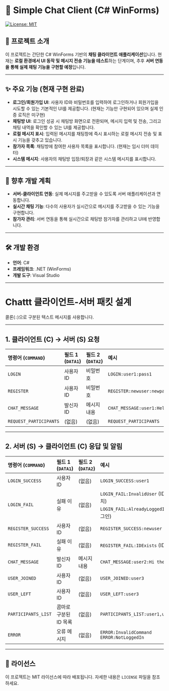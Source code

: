 # 💬 Simple Chat Client (C# WinForms)

[![License: MIT](https://img.shields.io/badge/License-MIT-yellow.svg)](https://opensource.org/licenses/MIT)

## 📝 프로젝트 소개

이 프로젝트는 간단한 C# WinForms 기반의 **채팅 클라이언트 애플리케이션**입니다. 현재는 **로컬 환경에서 UI 동작 및 메시지 전송 기능을 테스트**하는 단계이며, 추후 **서버 연동을 통해 실제 채팅 기능을 구현할 예정**입니다.

---

## ✨ 주요 기능 (현재 구현 완료)

* **로그인/회원가입 UI**: 사용자 ID와 비밀번호를 입력하여 로그인하거나 회원가입을 시도할 수 있는 기본적인 UI를 제공합니다. (현재는 기능만 구현되어 있으며 실제 인증 로직은 미구현)
* **채팅방 UI**: 로그인 성공 시 채팅방 화면으로 전환되며, 메시지 입력 및 전송, 그리고 채팅 내역을 확인할 수 있는 UI를 제공합니다.
* **로컬 메시지 표시**: 입력된 메시지를 채팅창에 즉시 표시하는 로컬 메시지 전송 및 표시 기능을 갖추고 있습니다.
* **참가자 목록**: 채팅방에 참여한 사용자 목록을 표시합니다. (현재는 임시 더미 데이터)
* **시스템 메시지**: 사용자의 채팅방 입장/퇴장과 같은 시스템 메시지를 표시합니다.

---

## 🚀 향후 개발 계획

* **서버-클라이언트 연동**: 실제 메시지를 주고받을 수 있도록 서버 애플리케이션과 연동합니다.
* **실시간 채팅 기능**: 다수의 사용자가 실시간으로 메시지를 주고받을 수 있는 기능을 구현합니다.
* **참가자 관리**: 서버 연동을 통해 실시간으로 채팅방 참가자를 관리하고 UI에 반영합니다.

---

## 🛠️ 개발 환경

* **언어**: C#
* **프레임워크**: .NET (WinForms)
* **개발 도구**: Visual Studio

---
# Chattt 클라이언트-서버 패킷 설계

콜론(`:`)으로 구분된 텍스트 메시지를 사용합니다.

---

## 1. 클라이언트 (C) → 서버 (S) 요청

| 명령어 (`COMMAND`) | 필드 1 (`DATA1`) | 필드 2 (`DATA2`) | 예시 |
| :----------------- | :--------------- | :--------------- | :------------------- |
| `LOGIN`            | 사용자 ID        | 비밀번호         | `LOGIN:user1:pass1` |
| `REGISTER`         | 사용자 ID        | 비밀번호         | `REGISTER:newuser:newpass` |
| `CHAT_MESSAGE`     | 발신자 ID        | 메시지 내용      | `CHAT_MESSAGE:user1:Hello!` |
| `REQUEST_PARTICIPANTS` | (없음)           | (없음)           | `REQUEST_PARTICIPANTS` |

---

## 2. 서버 (S) → 클라이언트 (C) 응답 및 알림

| 명령어 (`COMMAND`) | 필드 1 (`DATA1`) | 필드 2 (`DATA2`) | 예시 |
| :----------------- | :--------------- | :--------------- | :------------------- |
| `LOGIN_SUCCESS`    | 사용자 ID        | (없음)           | `LOGIN_SUCCESS:user1` |
| `LOGIN_FAIL`       | 실패 이유        | (없음)           | `LOGIN_FAIL:InvalidUser` (ID/PW 불일치)<br>`LOGIN_FAIL:AlreadyLoggedIn` (중복 로그인) |
| `REGISTER_SUCCESS` | 사용자 ID        | (없음)           | `REGISTER_SUCCESS:newuser` |
| `REGISTER_FAIL`    | 실패 이유        | (없음)           | `REGISTER_FAIL:IDExists` (ID 중복) |
| `CHAT_MESSAGE`     | 발신자 ID        | 메시지 내용      | `CHAT_MESSAGE:user2:Hi there!` |
| `USER_JOINED`      | 사용자 ID        | (없음)           | `USER_JOINED:user3` |
| `USER_LEFT`        | 사용자 ID        | (없음)           | `USER_LEFT:user3` |
| `PARTICIPANTS_LIST`| 콤마로 구분된 ID 목록 | (없음)           | `PARTICIPANTS_LIST:user1,user2,user3` |
| `ERROR`            | 오류 메시지      | (없음)           | `ERROR:InvalidCommand` <br> `ERROR:NotLoggedIn` |

---

## 📄 라이선스

이 프로젝트는 MIT 라이선스에 따라 배포됩니다. 자세한 내용은 `LICENSE` 파일을 참조하세요.